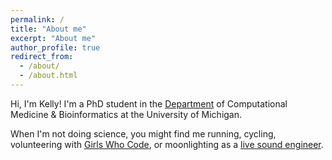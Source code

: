 ```yaml
---
permalink: /
title: "About me"
excerpt: "About me"
author_profile: true
redirect_from:
  - /about/
  - /about.html
---
```


Hi, I'm Kelly! I'm a PhD student in the [Department](https://medicine.umich.edu/dept/computational-medicine-bioinformatics) of Computational Medicine & Bioinformatics at the University of Michigan.

When I'm not doing science, you might find me running, cycling, volunteering with [Girls Who Code](http://umich.edu/~girlswc/), or moonlighting as a [live sound engineer](kelly-sovacool.github.io/files/cv_sound_KLS.pdf).
